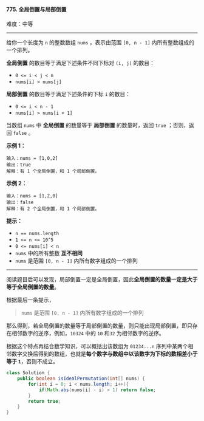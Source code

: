 #### 775. 全局倒置与局部倒置

难度：中等

---

给你一个长度为 `n` 的整数数组 `nums` ，表示由范围 `[0, n - 1]` 内所有整数组成的一个排列。

 **全局倒置**  的数目等于满足下述条件不同下标对 `(i, j)` 的数目：

*   `0 <= i < j < n`
*   `nums[i] > nums[j]`

 **局部倒置**  的数目等于满足下述条件的下标 `i` 的数目：

*   `0 <= i < n - 1`
*   `nums[i] > nums[i + 1]`

当数组 `nums` 中  **全局倒置**  的数量等于  **局部倒置**  的数量时，返回 `true` ；否则，返回 `false` 。

 **示例 1：** 

```
输入：nums = [1,0,2]
输出：true
解释：有 1 个全局倒置，和 1 个局部倒置。
```

 **示例 2：** 

```
输入：nums = [1,2,0]
输出：false
解释：有 2 个全局倒置，和 1 个局部倒置。
```

 

 **提示：** 

*   `n == nums.length`
*   `1 <= n <= 10^5`
*   `0 <= nums[i] < n`
*   `nums` 中的所有整数  **互不相同** 
*   `nums` 是范围 `[0, n - 1]` 内所有数字组成的一个排列

---

阅读题目后可以发现，局部倒置一定是全局倒置，因此**全局倒置的数量一定是大于等于全局倒置的数量**。

根据最后一条提示，

> `nums` 是范围 `[0, n - 1]` 内所有数字组成的一个排列

那么得到，若全局倒置的数量等于局部倒置的数量，则只能出现局部倒置，即只存在相邻数字的逆序，例如，`10324` 中的 `10` 和`32` 为相邻数字的逆序。

根据这个特点再结合数学知识，可以概括出该数组为 `01234...n` 序列中某两个相邻数字交换后得到的数组，也就是**每个数字与数组中以该数字为下标的数相差小于等于 `1`**，否则不成立。

```java
class Solution {
    public boolean isIdealPermutation(int[] nums) {
        for(int i = 0; i < nums.length; i++){
            if(Math.abs(nums[i] - i) > 1) return false;
        }
        return true;
    }
}
```

